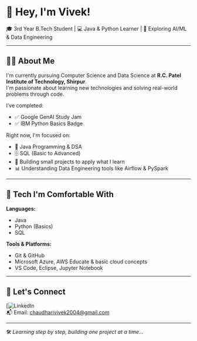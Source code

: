 # 👋 Hey, I'm Vivek!

🎓 3rd Year B.Tech Student | 💻 Java & Python Learner | 🧠 Exploring AI/ML & Data Engineering

---

## 🙋‍♂️ About Me

I'm currently pursuing Computer Science and Data Science at **R.C. Patel Institute of Technology, Shirpur**.  
I'm passionate about learning new technologies and solving real-world problems through code.

I’ve completed:
  
  
- ✅ Google GenAI Study Jam  
- ✅ IBM Python Basics Badge

Right now, I'm focused on:
- 📘 Java Programming & DSA  
- 🗄️ SQL (Basic to Advanced)  
- 🔧 Building small projects to apply what I learn  
- 📊 Understanding Data Engineering tools like Airflow & PySpark

---

## 🧰 Tech I'm Comfortable With

**Languages:**  
- Java 
- Python (Basics)  
- SQL 

**Tools & Platforms:**  
- Git & GitHub  
- Microsoft Azure, AWS Educate & basic cloud concepts  
- VS Code, Eclipse, Jupyter Notebook  




---



## 🔗 Let's Connect

[![LinkedIn](www.linkedin.com/in/vivek-chaudhari-a033b6259
)  
📬 Email: chaudharivivek2004@gmail.com  

---

🛠️ *Learning step by step, building one project at a time...*

